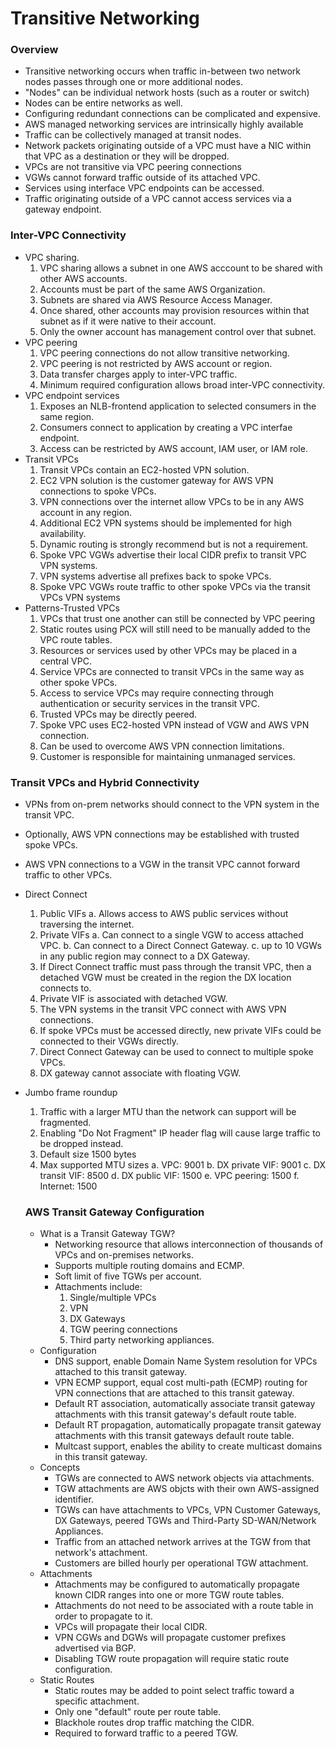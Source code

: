 # Transitive Networking

### Overview
* Transitive networking occurs when traffic in-between two network nodes passes through one or more additional nodes.
* "Nodes" can be individual network hosts (such as a router or switch)
* Nodes can be entire networks as well.
* Configuring redundant connections can be complicated and expensive.
* AWS managed networking services are intrinsically highly available
* Traffic can be collectively managed at transit nodes.
* Network packets originating outside of a VPC must have a NIC within that VPC as a destination or they will be dropped.
* VPCs are not transitive via VPC peering connections
* VGWs cannot forward traffic outside of its attached VPC.
* Services using interface VPC endpoints can be accessed.
* Traffic originating outside of a VPC cannot access services via a gateway endpoint.

### Inter-VPC Connectivity
* VPC sharing.
  1. VPC sharing allows a subnet in one AWS acccount to be shared with other AWS accounts.
  2. Accounts must be part of the same AWS Organization.
  3. Subnets are shared via AWS Resource Access Manager.
  4. Once shared, other accounts may provision resources within that subnet as if it were native to their account.
  5. Only the owner account has management control over that subnet.
* VPC peering
  1. VPC peering connections do not allow transitive networking.
  2. VPC peering is not restricted by AWS account or region.
  3. Data transfer charges apply to inter-VPC traffic.
  4. Minimum required configuration allows broad inter-VPC connectivity.
* VPC endpoint services
  1. Exposes an NLB-frontend application to selected consumers in the same region.
  2. Consumers connect to application by creating a VPC interfae endpoint.
  3. Access can be restricted by AWS account, IAM user, or IAM role.
* Transit VPCs
  1. Transit VPCs contain an EC2-hosted VPN solution.
  2. EC2 VPN solution is the customer gateway for AWS VPN connections to spoke VPCs.
  3. VPN connections over the internet allow VPCs to be in any AWS account in any region.
  4. Additional EC2 VPN systems should be implemented for high availability.
  5. Dynamic routing is strongly recommend but is not a requirement.
  6. Spoke VPC VGWs advertise their local CIDR prefix to transit VPC VPN systems.
  7. VPN systems advertise all prefixes back to spoke VPCs.
  8. Spoke VPC VGWs route traffic to other spoke VPCs via the transit VPCs VPN systems
* Patterns-Trusted VPCs
  1. VPCs that trust one another can still be connected by VPC peering
  2. Static routes using PCX will still need to be manually added to the VPC route tables.
  3. Resources or services used by other VPCs may be placed in a central VPC.
  4. Service VPCs are connected to transit VPCs in the same way as other spoke VPCs.
  5. Access to service VPCs may require connecting through authentication or security services in the transit VPC.
  6. Trusted VPCs may be directly peered.
  7. Spoke VPC uses EC2-hosted VPN instead of VGW and AWS VPN connection.
  8. Can be used to overcome AWS VPN connection limitations.
  9. Customer is responsible for maintaining unmanaged services.

### Transit VPCs and Hybrid Connectivity
* VPNs from on-prem networks should connect to the VPN system in the transit VPC.
* Optionally, AWS VPN connections may be established with trusted spoke VPCs.
* AWS VPN connections to a VGW in the transit VPC cannot forward traffic to other VPCs.
* Direct Connect
  1. Public VIFs
     a. Allows access to AWS public services without traversing the internet.
  2. Private VIFs
     a. Can connect to a single VGW to access attached VPC.
     b. Can connect to a Direct Connect Gateway.
     c. up to 10 VGWs in any public region may connect to a DX Gateway.
  3. If Direct Connect traffic must pass through the transit VPC, then a detached VGW must be created in the region the DX location connects to.
  4. Private VIF is associated with detached VGW.
  5. The VPN systems in the transit VPC connect with AWS VPN connections.
  6. If spoke VPCs must be accessed directly, new private VIFs could be connected to their VGWs directly.
  7. Direct Connect Gateway can be used to connect to multiple spoke VPCs.
  8. DX gateway cannot associate with floating VGW.
* Jumbo frame roundup
  1. Traffic with a larger MTU than the network can support will be fragmented.
  2. Enabling "Do Not Fragment" IP header flag will cause large traffic to be dropped instead.
  3. Default size 1500 bytes
  4. Max supported MTU sizes
     a. VPC: 9001
     b. DX private VIF: 9001
     c. DX transit VIF: 8500
     d. DX public VIF: 1500
     e. VPC peering: 1500
     f. Internet: 1500

  ### AWS Transit Gateway Configuration
  * What is a Transit Gateway TGW?
    - Networking resource that allows interconnection of thousands of VPCs and on-premises networks.
    - Supports multiple routing domains and ECMP.
    - Soft limit of five TGWs per account.
    - Attachments include:
      1. Single/multiple VPCs
      2. VPN
      3. DX Gateways
      4. TGW peering connections
      5. Third party networking appliances.
  * Configuration
    - DNS support, enable Domain Name System resolution for VPCs attached to this transit gateway.
    - VPN ECMP support, equal cost multi-path (ECMP) routing for VPN connections that are attached to this transit gateway.
    - Default RT association, automatically associate transit gateway attachments with this transit gateway's default route table.
    - Default RT propagation, automatically propagate transit gateway attachments with this transit gateways default route table.
    - Multcast support, enables the ability to create multicast domains in this transit gateway. 
  * Concepts
    - TGWs are connected to AWS network objects via attachments.
    - TGW attachments are AWS objcts with their own AWS-assigned identifier.
    - TGWs can have attachments to VPCs, VPN Customer Gateways, DX Gateways, peered TGWs and Third-Party SD-WAN/Network Appliances.
    - Traffic from an attached network arrives at the TGW from that network's attachment.
    - Customers are billed hourly per operational TGW attachment.
  * Attachments
    - Attachments may be configured to automatically propagate known CIDR ranges into one or more TGW route tables.
    - Attachments do not need to be associated with a route table in order to propagate to it.
    - VPCs will propagate their local CIDR.
    - VPN CGWs and DGWs will propagate customer prefixes advertised via BGP.
    - Disabling TGW route propagation will require static route configuration.
  * Static Routes
    - Static routes may be added to point select traffic toward a specific attachment.
    - Only one "default" route per route table.
    - Blackhole routes drop traffic matching the CIDR.
    - Required to forward traffic to a peered TGW.
  
